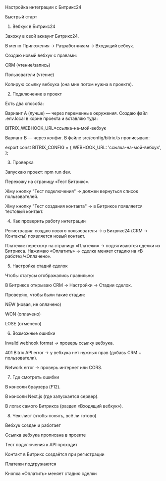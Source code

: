 Настройка интеграции с Битрикс24

Быстрый старт
1. Вебхук в Битрикс24

Захожу в свой аккаунт Битрикс24.

В меню Приложения → Разработчикам → Входящий вебхук.

Создаю новый вебхук с правами:

CRM (чтение/запись)

Пользователи (чтение)

Копирую ссылку вебхука (она мне потом нужна в проекте).

2. Подключение в проект

Есть два способа:

Вариант А (лучше) — через переменные окружения.
Создаю файл .env.local в корне проекта и вставляю туда:

BITRIX_WEBHOOK_URL=ссылка-на-мой-вебхук


Вариант B — через конфиг.
В файле src/config/bitrix.ts прописываю:

export const BITRIX_CONFIG = {
  WEBHOOK_URL: 'ссылка-на-мой-вебхук',
};

3. Проверка

Запускаю проект: npm run dev.

Перехожу на страницу «Тест Битрикс».

Жму кнопку "Тест подключения" → должен вернуться список пользователей.

Жму кнопку "Тест создания контакта" → в Битриксе появляется тестовый контакт.

4. Как проверить работу интеграции

Регистрация: создаю нового пользователя → в Битрикс24 (CRM → Контакты) появляется новый контакт.

Платежи: перехожу на страницу «Платежи» → подтягиваются сделки из Битрикса. Нажимаю «Оплатить» → сделка меняет стадию на «В работе»/«Оплачено».

5. Настройка стадий сделок

Чтобы статусы отображались правильно:

В Битриксе открываю CRM → Настройки → Стадии сделок.

Проверяю, чтобы были такие стадии:

NEW (новая, не оплачено)

WON (оплачено)

LOSE (отменено)

6. Возможные ошибки

Invalid webhook format → проверь ссылку вебхука.

401 Bitrix API error → у вебхука нет нужных прав (добавь CRM + пользователи).

Network error → проверь интернет или CORS.

7. Где смотреть ошибки

В консоли браузера (F12).

В консоли Next.js (где запускается сервер).

В логах самого Битрикса (раздел «Входящий вебхук»).

8. Чек-лист (чтобы понять, всё ли готово)

 Вебхук создан и работает

 Ссылка вебхука прописана в проекте

 Тест подключения к API проходит

 Контакт в Битрикс создаётся при регистрации

 Платежи подгружаются

 Кнопка «Оплатить» меняет стадию сделки
